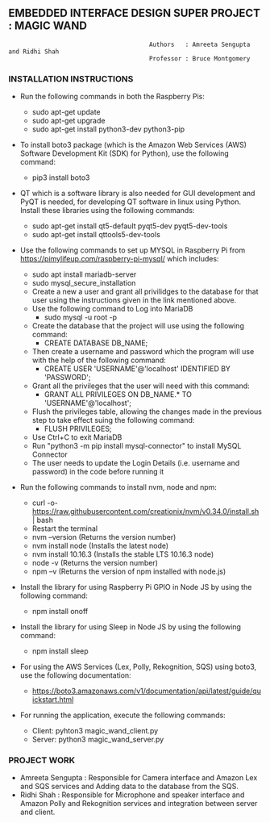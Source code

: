 ## EMBEDDED INTERFACE DESIGN SUPER PROJECT : MAGIC WAND
                                           Authors   : Amreeta Sengupta and Ridhi Shah
                                           Professor : Bruce Montgomery 

### INSTALLATION INSTRUCTIONS
- Run the following commands in both the Raspberry Pis:
  - sudo apt-get update
  - sudo apt-get upgrade
  - sudo apt-get install python3-dev python3-pip
  
- To install boto3 package (which is the Amazon Web Services (AWS) Software Development Kit (SDK) for Python), use the following command:
  - pip3 install boto3
  
- QT which is a software library is also needed for GUI development and PyQT is needed, for developing QT software in linux using Python.
  Install these libraries using the following commands:
  - sudo apt-get install qt5-default pyqt5-dev pyqt5-dev-tools
  - sudo apt-get install qttools5-dev-tools
 
- Use the following commands to set up MYSQL in Raspberry Pi from https://pimylifeup.com/raspberry-pi-mysql/ which includes:
   - sudo apt install mariadb-server
   - sudo mysql_secure_installation
   - Create a new a user and grant all privilidges to the database for that user using the instructions given in the link mentioned above.
  - Use the following command to Log into MariaDB 
    - sudo mysql -u root -p
  - Create the database that the project will use using the following command: 
    - CREATE DATABASE DB_NAME;
  - Then create a username and password which the program will use with the help of the following command:
    - CREATE USER 'USERNAME'@'localhost' IDENTIFIED BY 'PASSWORD';
  - Grant all the privileges that the user will need with this command: 
    - GRANT ALL PRIVILEGES ON DB_NAME.* TO 'USERNAME'@'localhost';
  - Flush the privileges table, allowing the changes made in the previous step to take effect suing the following command: 
     - FLUSH PRIVILEGES;
  - Use Ctrl+C to exit MariaDB
  - Run "python3 -m pip install mysql-connector" to install MySQL Connector
  - The user needs to update the Login Details (i.e. username and password) in the code before running it
  
 - Run the following commands to install nvm, node and npm:
   - curl -o- https://raw.githubusercontent.com/creationix/nvm/v0.34.0/install.sh | bash
   - Restart the terminal
   - nvm –version (Returns the version number)
   - nvm install node (Installs the latest node)
   - nvm install 10.16.3 (Installs the stable LTS 10.16.3 node)
   - node -v (Returns the version number)
   - npm –v (Returns the version of npm installed with node.js)
 
 - Install the library for using Raspberry Pi GPIO in Node JS by using the following command:
    - npm install onoff
 
 - Install the library for using Sleep in Node JS by using the following command:
    - npm install sleep
  
  - For using the AWS Services (Lex, Polly, Rekognition, SQS) using boto3, use the following documentation:
    - https://boto3.amazonaws.com/v1/documentation/api/latest/guide/quickstart.html
    
  - For running the application, execute the following commands:
    - Client: pyhton3 magic_wand_client.py
    - Server: python3 magic_wand_server.py

### PROJECT WORK
- Amreeta Sengupta : Responsible for Camera interface and Amazon Lex and SQS services and Adding data to the database from the SQS.
- Ridhi Shah : Responsible for Microphone and speaker interface and Amazon Polly and Rekognition services and integration between server   and client.

